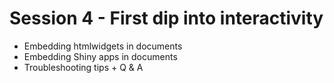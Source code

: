 # Session 4 - First dip into interactivity

- Embedding htmlwidgets in documents
- Embedding Shiny apps in documents
- Troubleshooting tips + Q & A
